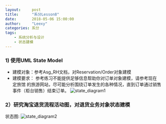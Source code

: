 ```yaml
---
layout:     post
title:      "系分Lesson8"
date:       2018-05-06 15:00:00
author:     "Leexy"
categories: 系分
tags:
    - 系统分析与设计
    - 状态建模
---
```


### 1) 使用UML State Model
  - 建模对象：参考Asg_RH文档，对Reservation/Order对象建模
  - 建模要求： 参考练习不能提供足够信息帮助你对订单对象建模，请参考现在 定旅馆 的旅游网站，尽可能分析围绕订单发生的各种情况，直到订单通过销售事件（柜台销售）结束订单。
  ![state_diagram1](/asset/img/post_img/2018-05-06-Lesson8/state_1.png)

### 2）研究淘宝退货流程活动图，对退货业务对象状态建模

状态图:
  ![state_diagram2](/asset/img/post_img/2018-05-06-Lesson8/state_2.png)
